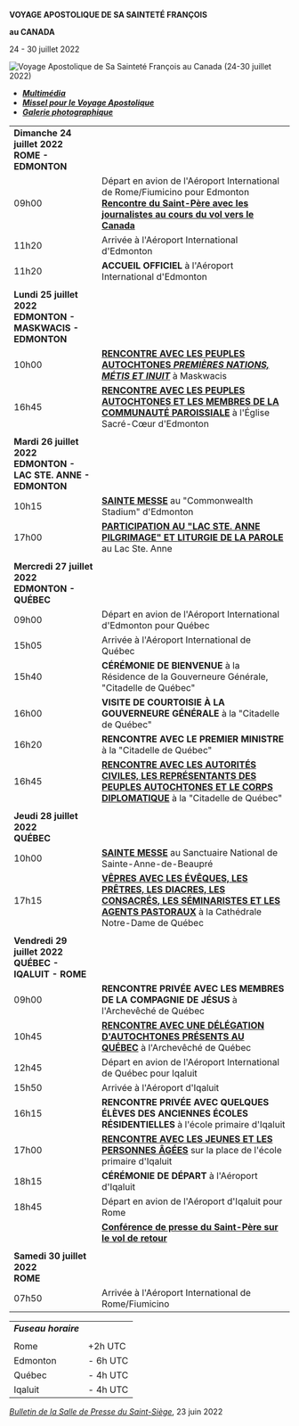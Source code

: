 **VOYAGE APOSTOLIQUE DE SA SAINTETÉ FRANÇOIS**

**au CANADA**

24 - 30 juillet 2022

![Voyage Apostolique de Sa Sainteté François au Canada (24-30 juillet 2022)](/content/dam/francesco/images/travels/2022/logo-canada2022.jpg)

- **[*Multimédia*](https://www.vatican.va/content/francesco/fr/events/event.dir.html/content/vaticanevents/fr/2022/7/24/viaggioapostolico-canada.html)**
- **[*Missel pour le Voyage Apostolique*](https://www.vatican.va/news_services/liturgy/libretti/2022/20220724-30-messale-canada.pdf)**
- **[*Galerie photographique*](https://www.vatican.va/content/photogallery/fr/eventi/canada2022.html)**


|     |     |
| --- | --- |
| **Dimanche 24 juillet 2022** <br>**ROME - EDMONTON** |
| 09h00 | Départ en avion de l'Aéroport International de Rome/Fiumicino pour Edmonton<br>**[Rencontre du Saint-Père avec les journalistes au cours du vol vers le Canada](https://www.vatican.va/content/francesco/fr/events/event.dir.html/content/vaticanevents/fr/2022/7/24/voloandata-canada.html)** |
| 11h20 | Arrivée à l'Aéroport International d'Edmonton |
| 11h20 | **ACCUEIL OFFICIEL** à l'Aéroport International d'Edmonton |
|  |
| **Lundi 25 juillet 2022** <br>**EDMONTON - MASKWACIS - EDMONTON** |
| 10h00 | **[RENCONTRE AVEC LES PEUPLES AUTOCHTONES *PREMIÈRES NATIONS, MÉTIS ET INUIT*](https://www.vatican.va/content/francesco/fr/events/event.dir.html/content/vaticanevents/fr/2022/7/25/popolazioniindigene-canada.html)** à Maskwacis |
| 16h45 | **[RENCONTRE AVEC LES PEUPLES AUTOCHTONES ET LES MEMBRES DE LA COMMUNAUTÉ PAROISSIALE](https://www.vatican.va/content/francesco/fr/events/event.dir.html/content/vaticanevents/fr/2022/7/25/incontroedmonton-canada.html)** à l'Église Sacré-Cœur d'Edmonton |
|  |
| **Mardi 26 juillet 2022** <br>**EDMONTON - LAC STE. ANNE - EDMONTON** |
| 10h15 | **[SAINTE MESSE](https://www.vatican.va/content/francesco/fr/events/event.dir.html/content/vaticanevents/fr/2022/7/26/messa-edmonton-canada.html)** au "Commonwealth Stadium" d'Edmonton |
| 17h00 | [**PARTICIPATION AU "LAC STE. ANNE PILGRIMAGE" ET** **LITURGIE DE LA PAROLE**](https://www.vatican.va/content/francesco/fr/events/event.dir.html/content/vaticanevents/fr/2022/7/26/omelia-lacsteanne-canada.html) au Lac Ste. Anne |
|  |
| **Mercredi 27 juillet 2022** <br>**EDMONTON - QUÉBEC** |
| 09h00 | Départ en avion de l'Aéroport International d'Edmonton pour Québec |
| 15h05 | Arrivée à l'Aéroport International de Québec |
| 15h40 | **CÉRÉMONIE DE BIENVENUE** à la Résidence de la Gouverneure Générale, "Citadelle de Québec" |
| 16h00 | **VISITE DE COURTOISIE À LA GOUVERNEURE GÉNÉRALE** à la "Citadelle de Québec" |
| 16h20 | **RENCONTRE AVEC LE PREMIER MINISTRE** à la "Citadelle de Québec" |
| 16h45 | **[RENCONTRE AVEC LES AUTORITÉS CIVILES, LES REPRÉSENTANTS DES PEUPLES AUTOCHTONES ET LE CORPS DIPLOMATIQUE](https://www.vatican.va/content/francesco/fr/events/event.dir.html/content/vaticanevents/fr/2022/7/27/autorita-canada.html)** à la "Citadelle de Québec" |
|  |
| **Jeudi 28 juillet 2022** <br>**QUÉBEC** |
| 10h00 | **[SAINTE MESSE](https://www.vatican.va/content/francesco/fr/events/event.dir.html/content/vaticanevents/fr/2022/7/28/omelia-beaupre-canada.html)** au Sanctuaire National de Sainte-Anne-de-Beaupré |
| 17h15 | **[VÊPRES AVEC LES ÉVÊQUES, LES PRÊTRES, LES DIACRES, LES CONSACRÉS, LES SÉMINARISTES ET LES AGENTS PASTORAUX](https://www.vatican.va/content/francesco/fr/events/event.dir.html/content/vaticanevents/fr/2022/7/28/omelia-vespri-quebec.html)** à la Cathédrale Notre-Dame de Québec |
|  |
| **Vendredi 29 juillet 2022** <br>**QUÉBEC - IQALUIT - ROME** |
| 09h00 | **RENCONTRE PRIVÉE AVEC LES MEMBRES DE LA COMPAGNIE DE JÉSUS** à l'Archevêché de Québec |
| 10h45 | **[RENCONTRE AVEC UNE DÉLÉGATION D'AUTOCHTONES PRÉSENTS AU QUÉBEC](https://www.vatican.va/content/francesco/fr/events/event.dir.html/content/vaticanevents/fr/2022/7/29/delegazione-indigeni-quebec.html)** à l'Archevêché de Québec |
| 12h45 | Départ en avion de l'Aéroport International de Québec pour Iqaluit |
| 15h50 | Arrivée à l'Aéroport d'Iqaluit |
| 16h15 | **RENCONTRE PRIVÉE AVEC QUELQUES ÉLÈVES DES ANCIENNES ÉCOLES RÉSIDENTIELLES** à l'école primaire d'Iqaluit |
| 17h00 | **[RENCONTRE AVEC LES JEUNES ET LES PERSONNES ÂGÉES](https://www.vatican.va/content/francesco/fr/events/event.dir.html/content/vaticanevents/fr/2022/7/29/giovani-anziani-iqaluit.html)** sur la place de l'école primaire d'Iqaluit |
| 18h15 | **CÉRÉMONIE DE DÉPART** à l'Aéroport d'Iqaluit |
| 18h45 | Départ en avion de l'Aéroport d'Iqaluit pour Rome |
|  | **[Conférence de presse du Saint-Père sur le vol de retour](https://www.vatican.va/content/francesco/fr/events/event.dir.html/content/vaticanevents/fr/2022/7/29/voloritorno-canada.html)** |
|  |
| **Samedi 30 juillet 2022** <br>**ROME** |
| 07h50 | Arrivée à l'Aéroport International de Rome/Fiumicino |

|     |     |
| --- | --- |
| ***Fuseau horaire*** |
|  |  |
| Rome | +2h UTC |
| Edmonton | \- 6h UTC |
| Québec | \- 4h UTC |
| Iqaluit | \- 4h UTC |

*[Bulletin de la Salle de Presse du Saint-Siège](https://press.vatican.va/content/salastampa/it/bollettino/pubblico/2022/06/23/0487/01002.html#francese)*, 23 juin 2022